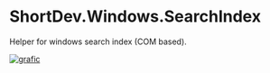# ShortDev.Windows.SearchIndex
Helper for windows search index (COM based).   
   
[![grafic](https://img.shields.io/static/v1?label=Nuget&message=ShortDev.Windows.SearchIndex&color=004880&style=for-the-badge&logo=nuget)](https://www.nuget.org/packages/ShortDev.Windows.SearchIndex/)

